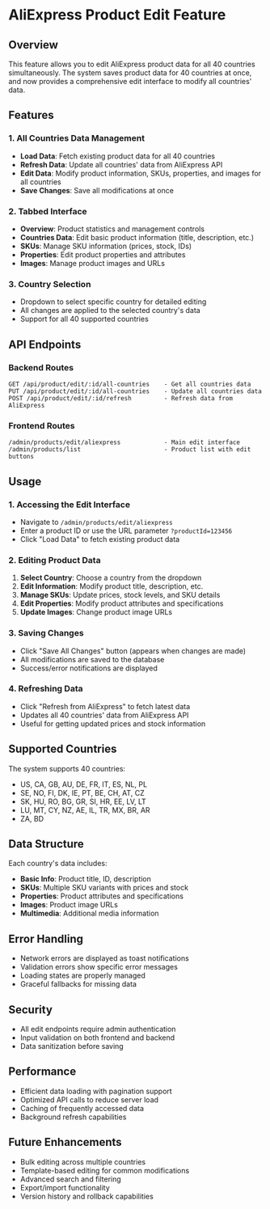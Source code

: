 # AliExpress Product Edit Feature

## Overview
This feature allows you to edit AliExpress product data for all 40 countries simultaneously. The system saves product data for 40 countries at once, and now provides a comprehensive edit interface to modify all countries' data.

## Features

### 1. All Countries Data Management
- **Load Data**: Fetch existing product data for all 40 countries
- **Refresh Data**: Update all countries' data from AliExpress API
- **Edit Data**: Modify product information, SKUs, properties, and images for all countries
- **Save Changes**: Save all modifications at once

### 2. Tabbed Interface
- **Overview**: Product statistics and management controls
- **Countries Data**: Edit basic product information (title, description, etc.)
- **SKUs**: Manage SKU information (prices, stock, IDs)
- **Properties**: Edit product properties and attributes
- **Images**: Manage product images and URLs

### 3. Country Selection
- Dropdown to select specific country for detailed editing
- All changes are applied to the selected country's data
- Support for all 40 supported countries

## API Endpoints

### Backend Routes
```
GET /api/product/edit/:id/all-countries    - Get all countries data
PUT /api/product/edit/:id/all-countries    - Update all countries data
POST /api/product/edit/:id/refresh         - Refresh data from AliExpress
```

### Frontend Routes
```
/admin/products/edit/aliexpress            - Main edit interface
/admin/products/list                       - Product list with edit buttons
```

## Usage

### 1. Accessing the Edit Interface
- Navigate to `/admin/products/edit/aliexpress`
- Enter a product ID or use the URL parameter `?productId=123456`
- Click "Load Data" to fetch existing product data

### 2. Editing Product Data
1. **Select Country**: Choose a country from the dropdown
2. **Edit Information**: Modify product title, description, etc.
3. **Manage SKUs**: Update prices, stock levels, and SKU details
4. **Edit Properties**: Modify product attributes and specifications
5. **Update Images**: Change product image URLs

### 3. Saving Changes
- Click "Save All Changes" button (appears when changes are made)
- All modifications are saved to the database
- Success/error notifications are displayed

### 4. Refreshing Data
- Click "Refresh from AliExpress" to fetch latest data
- Updates all 40 countries' data from AliExpress API
- Useful for getting updated prices and stock information

## Supported Countries
The system supports 40 countries:
- US, CA, GB, AU, DE, FR, IT, ES, NL, PL
- SE, NO, FI, DK, IE, PT, BE, CH, AT, CZ
- SK, HU, RO, BG, GR, SI, HR, EE, LV, LT
- LU, MT, CY, NZ, AE, IL, TR, MX, BR, AR
- ZA, BD

## Data Structure
Each country's data includes:
- **Basic Info**: Product title, ID, description
- **SKUs**: Multiple SKU variants with prices and stock
- **Properties**: Product attributes and specifications
- **Images**: Product image URLs
- **Multimedia**: Additional media information

## Error Handling
- Network errors are displayed as toast notifications
- Validation errors show specific error messages
- Loading states are properly managed
- Graceful fallbacks for missing data

## Security
- All edit endpoints require admin authentication
- Input validation on both frontend and backend
- Data sanitization before saving

## Performance
- Efficient data loading with pagination support
- Optimized API calls to reduce server load
- Caching of frequently accessed data
- Background refresh capabilities

## Future Enhancements
- Bulk editing across multiple countries
- Template-based editing for common modifications
- Advanced search and filtering
- Export/import functionality
- Version history and rollback capabilities 